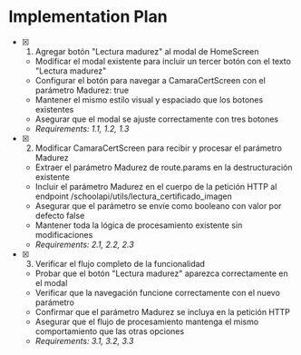 # Implementation Plan

- [x] 1. Agregar botón "Lectura madurez" al modal de HomeScreen

  - Modificar el modal existente para incluir un tercer botón con el texto "Lectura madurez"
  - Configurar el botón para navegar a CamaraCertScreen con el parámetro Madurez: true
  - Mantener el mismo estilo visual y espaciado que los botones existentes
  - Asegurar que el modal se ajuste correctamente con tres botones
  - _Requirements: 1.1, 1.2, 1.3_

- [x] 2. Modificar CamaraCertScreen para recibir y procesar el parámetro Madurez

  - Extraer el parámetro Madurez de route.params en la destructuración existente
  - Incluir el parámetro Madurez en el cuerpo de la petición HTTP al endpoint /schoolapi/utils/lectura_certificado_imagen
  - Asegurar que el parámetro se envíe como booleano con valor por defecto false
  - Mantener toda la lógica de procesamiento existente sin modificaciones
  - _Requirements: 2.1, 2.2, 2.3_

- [x] 3. Verificar el flujo completo de la funcionalidad

  - Probar que el botón "Lectura madurez" aparezca correctamente en el modal
  - Verificar que la navegación funcione correctamente con el nuevo parámetro
  - Confirmar que el parámetro Madurez se incluya en la petición HTTP
  - Asegurar que el flujo de procesamiento mantenga el mismo comportamiento que las otras opciones
  - _Requirements: 3.1, 3.2, 3.3_
